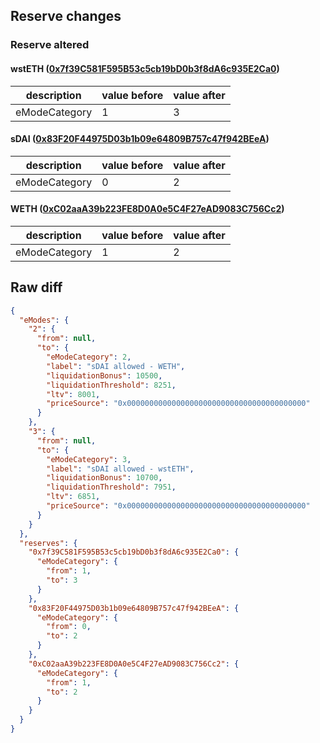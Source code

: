 ## Reserve changes

### Reserve altered

#### wstETH ([0x7f39C581F595B53c5cb19bD0b3f8dA6c935E2Ca0](https://etherscan.io/address/0x7f39C581F595B53c5cb19bD0b3f8dA6c935E2Ca0))

| description | value before | value after |
| --- | --- | --- |
| eModeCategory | 1 | 3 |


#### sDAI ([0x83F20F44975D03b1b09e64809B757c47f942BEeA](https://etherscan.io/address/0x83F20F44975D03b1b09e64809B757c47f942BEeA))

| description | value before | value after |
| --- | --- | --- |
| eModeCategory | 0 | 2 |


#### WETH ([0xC02aaA39b223FE8D0A0e5C4F27eAD9083C756Cc2](https://etherscan.io/address/0xC02aaA39b223FE8D0A0e5C4F27eAD9083C756Cc2))

| description | value before | value after |
| --- | --- | --- |
| eModeCategory | 1 | 2 |


## Raw diff

```json
{
  "eModes": {
    "2": {
      "from": null,
      "to": {
        "eModeCategory": 2,
        "label": "sDAI allowed - WETH",
        "liquidationBonus": 10500,
        "liquidationThreshold": 8251,
        "ltv": 8001,
        "priceSource": "0x0000000000000000000000000000000000000000"
      }
    },
    "3": {
      "from": null,
      "to": {
        "eModeCategory": 3,
        "label": "sDAI allowed - wstETH",
        "liquidationBonus": 10700,
        "liquidationThreshold": 7951,
        "ltv": 6851,
        "priceSource": "0x0000000000000000000000000000000000000000"
      }
    }
  },
  "reserves": {
    "0x7f39C581F595B53c5cb19bD0b3f8dA6c935E2Ca0": {
      "eModeCategory": {
        "from": 1,
        "to": 3
      }
    },
    "0x83F20F44975D03b1b09e64809B757c47f942BEeA": {
      "eModeCategory": {
        "from": 0,
        "to": 2
      }
    },
    "0xC02aaA39b223FE8D0A0e5C4F27eAD9083C756Cc2": {
      "eModeCategory": {
        "from": 1,
        "to": 2
      }
    }
  }
}
```